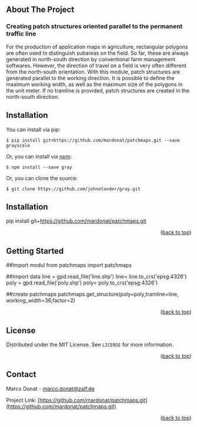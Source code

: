 ## About The Project
### Creating patch structures oriented parallel to the permanent traffic line

For the production of application maps in agriculture, rectangular polygons are often used to distinguish subareas on the field. So far, these are always generated in north-south direction by conventional farm management softwares. However, the direction of travel on a field is very often different from the north-south orientation.
With this module, patch structures are generated parallel to the working direction. It is possible to define the maximum working width, as well as the maximum size of the polygons in the unit meter. If no tramline is provided, patch structures are created in the north-south direction.

## Installation

You can install via pip:

```
$ pip install git+https://github.com/mardonat/patchmaps.git --save grayscale
```

Or, you can install via [npm](http://npmjs.org):

```
$ npm install --save gray
```
Or, you can clone the source:

```
$ git clone https://github.com/johnotander/gray.git
```

## Installation

pip install git+https://github.com/mardonat/patchmaps.git

<p align="right">(<a href="#readme-top">back to top</a>)</p>

## Getting Started

##import modul
from patchmaps import patchmaps

##import data
line = gpd.read_file('line.shp')
line= line.to_crs('epsg:4326')
poly = gpd.read_file('poly.shp')
poly= poly.to_crs('epsg:4326')

##create patchmaps
patchmaps.get_structure(poly=poly,tramline=line, working_width=36,factor=2)

<p align="right">(<a href="#readme-top">back to top</a>)</p>

## License

Distributed under the MIT License. See `LICENSE` for more information.

<p align="right">(<a href="#readme-top">back to top</a>)</p>



<!-- CONTACT -->
## Contact

Marco Donat -  marco.donat@zalf.de

Project Link: [https://github.com/mardonat/patchmaps.git](https://github.com/mardonat/patchmaps.git)

<p align="right">(<a href="#readme-top">back to top</a>)</p>
